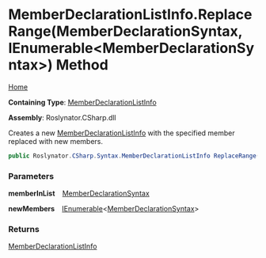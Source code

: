# MemberDeclarationListInfo\.ReplaceRange\(MemberDeclarationSyntax, IEnumerable\<MemberDeclarationSyntax\>\) Method

[Home](../../../../../README.md)

**Containing Type**: [MemberDeclarationListInfo](../README.md)

**Assembly**: Roslynator\.CSharp\.dll

  
Creates a new [MemberDeclarationListInfo](../README.md) with the specified member replaced with new members\.

```csharp
public Roslynator.CSharp.Syntax.MemberDeclarationListInfo ReplaceRange(Microsoft.CodeAnalysis.CSharp.Syntax.MemberDeclarationSyntax memberInList, System.Collections.Generic.IEnumerable<Microsoft.CodeAnalysis.CSharp.Syntax.MemberDeclarationSyntax> newMembers)
```

### Parameters

**memberInList** &ensp; [MemberDeclarationSyntax](https://docs.microsoft.com/en-us/dotnet/api/microsoft.codeanalysis.csharp.syntax.memberdeclarationsyntax)

**newMembers** &ensp; [IEnumerable](https://docs.microsoft.com/en-us/dotnet/api/system.collections.generic.ienumerable-1)\<[MemberDeclarationSyntax](https://docs.microsoft.com/en-us/dotnet/api/microsoft.codeanalysis.csharp.syntax.memberdeclarationsyntax)\>

### Returns

[MemberDeclarationListInfo](../README.md)


